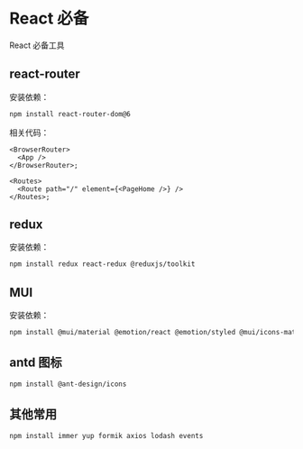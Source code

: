 # React 必备

React 必备工具

## react-router

安装依赖：

```bash
npm install react-router-dom@6
```

相关代码：

```tsx
<BrowserRouter>
  <App />
</BrowserRouter>;

<Routes>
  <Route path="/" element={<PageHome />} />
</Routes>;
```

## redux

安装依赖：

```bash
npm install redux react-redux @reduxjs/toolkit
```

## MUI

安装依赖：

```bash
npm install @mui/material @emotion/react @emotion/styled @mui/icons-material @mui/lab @mui/x-date-pickers @fontsource/roboto
```

## antd 图标

```bash
npm install @ant-design/icons
```

## 其他常用

```bash
npm install immer yup formik axios lodash events
```
